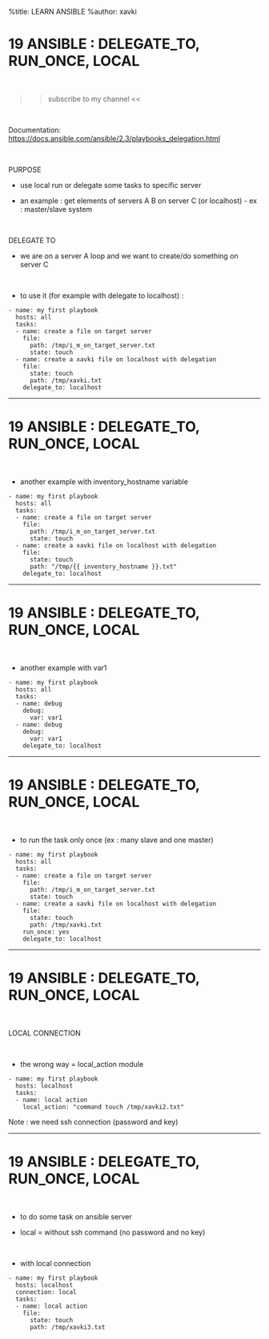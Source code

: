 %title: LEARN ANSIBLE
%author: xavki


# 19 ANSIBLE : DELEGATE_TO, RUN_ONCE, LOCAL

<br>

>> subscribe to my channel <<

<br>

Documentation: https://docs.ansible.com/ansible/2.3/playbooks_delegation.html

<br>

PURPOSE

* use local run or delegate some tasks to specific server

* an example : get elements of servers A B on server C (or localhost) - ex : master/slave system

<br>

DELEGATE TO

* we are on a server A loop and we want to create/do something on server C

<br>

* to use it (for example with delegate to localhost) :

```
- name: my first playbook
  hosts: all
  tasks:
  - name: create a file on target server
    file:
      path: /tmp/i_m_on_target_server.txt
      state: touch
  - name: create a xavki file on localhost with delegation
    file:
      state: touch
      path: /tmp/xavki.txt
    delegate_to: localhost
```

----------------------------------------------------------------------------------

# 19 ANSIBLE : DELEGATE_TO, RUN_ONCE, LOCAL

<br>

* another example with inventory_hostname variable

```
- name: my first playbook
  hosts: all
  tasks:
  - name: create a file on target server
    file:
      path: /tmp/i_m_on_target_server.txt
      state: touch
  - name: create a xavki file on localhost with delegation
    file:
      state: touch
      path: "/tmp/{{ inventory_hostname }}.txt"
    delegate_to: localhost
```

----------------------------------------------------------------------------------

# 19 ANSIBLE : DELEGATE_TO, RUN_ONCE, LOCAL

<br>

* another example with var1

```
- name: my first playbook
  hosts: all
  tasks:
  - name: debug
    debug:
      var: var1
  - name: debug
    debug:
      var: var1
    delegate_to: localhost
```

----------------------------------------------------------------------------------

# 19 ANSIBLE : DELEGATE_TO, RUN_ONCE, LOCAL

<br>

* to run the task only once (ex : many slave and one master)

```
- name: my first playbook
  hosts: all
  tasks:
  - name: create a file on target server
    file:
      path: /tmp/i_m_on_target_server.txt
      state: touch
  - name: create a xavki file on localhost with delegation
    file:
      state: touch
      path: /tmp/xavki.txt
    run_once: yes
    delegate_to: localhost
```

----------------------------------------------------------------------------------

# 19 ANSIBLE : DELEGATE_TO, RUN_ONCE, LOCAL

<br>

LOCAL CONNECTION

<br>

* the wrong way = local_action module

```
- name: my first playbook
  hosts: localhost
  tasks:
  - name: local action
    local_action: "command touch /tmp/xavki2.txt"
```

Note : we need ssh connection (password and key)

----------------------------------------------------------------------------------

# 19 ANSIBLE : DELEGATE_TO, RUN_ONCE, LOCAL

<br>

* to do some task on ansible server

* local = without ssh command (no password and no key)

<br>

* with local connection

```
- name: my first playbook
  hosts: localhost
  connection: local
  tasks:
  - name: local action
    file:
      state: touch
      path: /tmp/xavki3.txt
```
